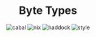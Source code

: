<div align="center">

# Byte Types

![cabal](https://github.com/tbidne/byte-types/workflows/cabal/badge.svg?branch=main)
![nix](https://github.com/tbidne/byte-types/workflows/nix/badge.svg?branch=main)
![haddock](https://github.com/tbidne/byte-types/workflows/haddock/badge.svg?branch=main)
![style](https://github.com/tbidne/byte-types/workflows/style/badge.svg?branch=main)

</div>
